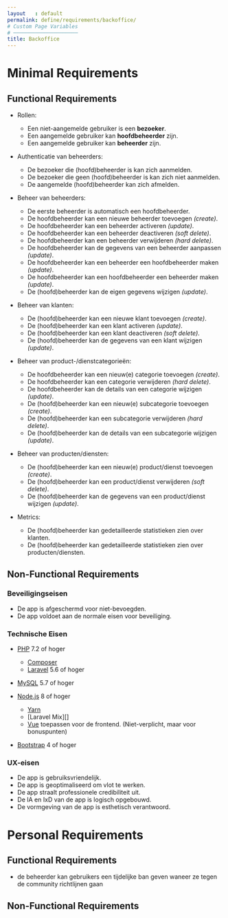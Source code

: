 ```yaml
---
layout   : default
permalink: define/requirements/backoffice/
# Custom Page Variables
# ─────────────────────
title: Backoffice
---
```




# Minimal Requirements

## Functional Requirements

- Rollen:
    
    - Een niet-aangemelde gebruiker is een **bezoeker**.
    - Een aangemelde gebruiker kan **hoofdbeheerder** zijn.
    - Een aangemelde gebruiker kan **beheerder** zijn.

- Authenticatie van beheerders:
    
    - De bezoeker die (hoofd)beheerder is kan zich aanmelden.
    - De bezoeker die geen (hoofd)beheerder is kan zich niet aanmelden.
    - De aangemelde (hoofd)beheerder kan zich afmelden.

- Beheer van beheerders:
    
    - De eerste beheerder is automatisch een hoofdbeheerder.
    - De hoofdbeheerder kan een nieuwe beheerder toevoegen _(create)_.
    - De hoofdbeheerder kan een beheerder activeren _(update)_.
    - De hoofdbeheerder kan een beheerder deactiveren _(soft delete)_.
    - De hoofdbeheerder kan een beheerder verwijderen _(hard delete)_.
    - De hoofdbeheerder kan de gegevens van een beheerder aanpassen _(update)_.
    - De hoofdbeheerder kan een beheerder een hoofdbeheerder maken _(update)_.
    - De hoofdbeheerder kan een hoofdbeheerder een beheerder maken _(update)_.
    - De (hoofd)beheerder kan de eigen gegevens wijzigen _(update)_.

- Beheer van klanten:
    
    - De (hoofd)beheerder kan een nieuwe klant toevoegen _(create)_.
    - De (hoofd)beheerder kan een klant activeren _(update)_.
    - De (hoofd)beheerder kan een klant deactiveren _(soft delete)_.
    - De (hoofd)beheerder kan de gegevens van een klant wijzigen _(update)_.

- Beheer van product-/dienstcategorieën:
    
    - De hoofdbeheerder kan een nieuw(e) categorie toevoegen _(create)_.
    - De hoofdbeheerder kan een categorie verwijderen _(hard delete)_.
    - De hoofdbeheerder kan de details van een categorie wijzigen _(update)_.
    - De (hoofd)beheerder kan een nieuw(e) subcategorie toevoegen _(create)_.
    - De (hoofd)beheerder kan een subcategorie verwijderen _(hard delete)_.
    - De (hoofd)beheerder kan de details van een subcategorie wijzigen _(update)_.

- Beheer van producten/diensten:
    
    - De (hoofd)beheerder kan een nieuw(e) product/dienst toevoegen _(create)_.
    - De (hoofd)beheerder kan een product/dienst verwijderen _(soft delete)_.
    - De (hoofd)beheerder kan de gegevens van een product/dienst wijzigen _(update)_.

- Metrics:
    
    - De (hoofd)beheerder kan gedetailleerde statistieken zien over klanten.
    - De (hoofd)beheerder kan gedetailleerde statistieken zien over producten/diensten.


## Non-Functional Requirements
### Beveiligingseisen

- De app is afgeschermd voor
     niet-bevoegden.
- De app voldoet aan de normale
     eisen voor beveiliging.

### Technische Eisen

- [PHP](https://secure.php.net)
     7.2 of hoger 
  - [Composer](https://getcomposer.org)
  - [Laravel](https://laravel.com) 5.6 of hoger

- [MySQL](https://www.mysql.com/products/community/) 5.7 of hoger
- [Node.js](https://nodejs.org) 8 of hoger 
  - [Yarn](https://yarnpkg.com)
  - [Laravel Mix][]
  - [Vue](https://vuejs.org) toepassen voor de frontend. (Niet-verplicht, maar voor bonuspunten)
- [Bootstrap](http://getbootstrap.com) 4 of hoger

### UX-eisen

- De app is gebruiksvriendelijk.
- De app is geoptimaliseerd om vlot te werken.
- De app straalt professionele credibiliteit uit.
- De IA en IxD van de app is logisch opgebouwd.
- De vormgeving van de app is esthetisch verantwoord.



# Personal Requirements

## Functional Requirements
- de beheerder kan gebruikers een tijdelijke ban geven waneer ze tegen de community richtlijnen gaan

## Non-Functional Requirements